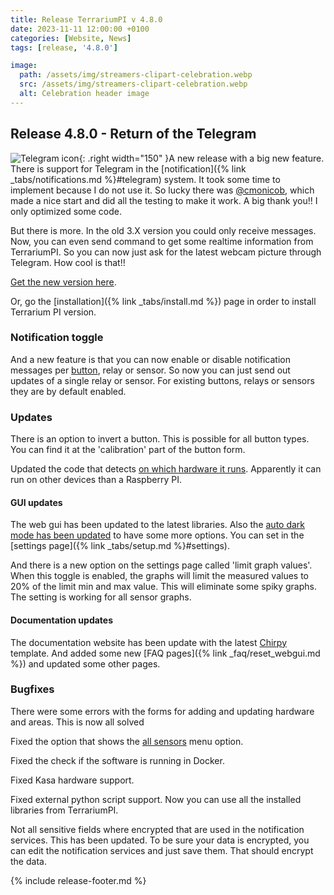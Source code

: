 ```yaml
---
title: Release TerrariumPI v 4.8.0
date: 2023-11-11 12:00:00 +0100
categories: [Website, News]
tags: [release, '4.8.0']

image:
  path: /assets/img/streamers-clipart-celebration.webp
  src: /assets/img/streamers-clipart-celebration.webp
  alt: Celebration header image
---
```


## Release 4.8.0 - Return of the Telegram

![Telegram icon](/assets/img/telegram-logo.webp){: .right width="150" }A new
release with a big new feature. There is support for Telegram in the
[notification]({% link _tabs/notifications.md %}#telegram) system. It took some
time to implement because I do not use it. So lucky there was
[@cmonicob](https://github.com/cmonicob), which made a nice start and did all
the testing to make it work. A big thank you!! I only optimized some code.

But there is more. In the old 3.X version you could only receive messages. Now,
you can even send command to get some realtime information from TerrariumPI. So
you can now just ask for the latest webcam picture through Telegram. How cool is
that!!

[Get the new version here](https://github.com/theyosh/TerrariumPI/releases/tag/4.8.0).

Or, go the [installation]({% link _tabs/install.md %}) page in order to install
Terrarium PI version.

### Notification toggle

And a new feature is that you can now enable or disable notification messages
per [button](https://github.com/theyosh/TerrariumPI/issues/842), relay or
sensor. So now you can just send out updates of a single relay or sensor. For
existing buttons, relays or sensors they are by default enabled.

### Updates

There is an option to invert a button. This is possible for all button types.
You can find it at the 'calibration' part of the button form.

Updated the code that detects
[on which hardware it runs](https://github.com/theyosh/TerrariumPI/pull/841).
Apparently it can run on other devices than a Raspberry PI.

#### GUI updates

The web gui has been updated to the latest libraries. Also the
[auto dark mode has been updated](https://github.com/theyosh/TerrariumPI/issues/852)
to have some more options. You can set in the [settings
page]({% link _tabs/setup.md %}#settings).

And there is a new option on the settings page called 'limit graph values'. When
this toggle is enabled, the graphs will limit the measured values to 20% of the
limit min and max value. This will eliminate some spiky graphs. The setting is
working for all sensor graphs.

#### Documentation updates

The documentation website has been update with the latest
[Chirpy](https://github.com/cotes2020/jekyll-theme-chirpy) template. And added
some new [FAQ pages]({% link _faq/reset_webgui.md %}) and updated some other
pages.

### Bugfixes

There were some errors with the forms for adding and updating hardware and
areas. This is now all solved

Fixed the option that shows the
[all sensors](https://github.com/theyosh/TerrariumPI/issues/845) menu option.

Fixed the check if the software is running in Docker.

Fixed Kasa hardware support.

Fixed external python script support. Now you can use all the installed
libraries from TerrariumPI.

Not all sensitive fields where encrypted that are used in the notification
services. This has been updated. To be sure your data is encrypted, you can edit
the notification services and just save them. That should encrypt the data.

{% include release-footer.md %}
